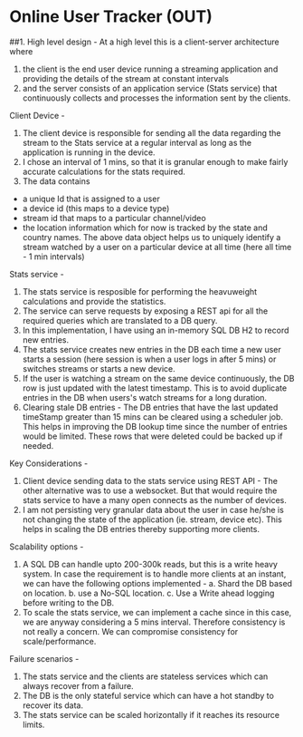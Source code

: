 Online User Tracker (OUT)
=========================

##1. High level design - 
At a high level this is a client-server architecture where 
1. the client is the end user device running a streaming application and providing the details of the stream at constant intervals 
2. and the server consists of an application service (Stats service) that continuously collects and processes the information sent by the clients.

Client Device - 
1. The client device is responsible for sending all the data regarding the stream to the Stats service at a regular interval as long as the application is running in the device.
2. I chose an interval of 1 mins, so that it is granular enough to make fairly accurate calculations for the stats required.
3. The data contains 
- a unique Id that is assigned to a user
- a device id (this maps to a device type)
- stream id that maps to a particular channel/video
- the location information which for now is tracked by the state and country names.
The above data object helps us to uniquely identify a stream watched by a user on a particular device at all time (here all time - 1 min intervals)

Stats service -
1. The stats service is resposible for performing the heavuweight calculations and provide the statistics.
2. The service can serve requests by exposing a REST api for all the required queries which are translated to a DB query.
3. In this implementation, I have using an in-memory SQL DB H2 to record new entries.
4. The stats service creates new entries in the DB each time a new user starts a session (here session is when a user logs in after 5 mins) or switches streams or starts a new device.
5. If the user is watching a stream on the same device continuously, the DB row is just updated with the latest timestamp. This is to avoid duplicate entries in the DB when users's watch streams for a long duration.
6. Clearing stale DB entries - The DB entries that have the last updated timeStamp greater than 15 mins can be cleared using a scheduler job. This helps in improving the DB lookup time since the number of entries would be limited. These rows that were deleted could be backed up if needed.

Key Considerations - 
1. Client device sending data to the stats service using REST API - The other alternative was to use a websocket. But that would require the stats service to have a many open connects as the number of devices.
2. I am not persisting very granular data about the user in case he/she is not changing the state of the application (ie. stream, device etc). This helps in scaling the DB entries thereby supporting more clients.

Scalability options -
1. A SQL DB can handle upto 200-300k reads, but this is a write heavy system. In case the requirement is to handle more clients at an instant, we can have the following options implemented - 
a. Shard the DB based on location.
b. use a No-SQL location.
c. Use a Write ahead logging before writing to the DB.
2. To scale the stats service, we can implement a cache since in this case, we are anyway considering a 5 mins interval. Therefore consistency is not really a concern. We can compromise consistency for scale/performance.

Failure scenarios -
1. The stats service and the clients are stateless services which can always recover from a failure.
2. The DB is the only stateful service which can have a hot standby to recover its data.
3. The stats service can be scaled horizontally if it reaches its resource limits.



